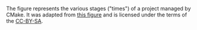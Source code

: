 The figure represents the various stages ("times") of a project managed by
CMake. 
It was adapted from [this figure](https://github.com/TheErk/CMake-tutorial) and
is licensed under the terms of the
[CC-BY-SA](https://creativecommons.org/licenses/by-sa/4.0/legalcode).
